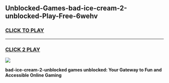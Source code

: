 
## Unblocked-Games-bad-ice-cream-2-unblocked-Play-Free-6wehv
<h3>
<a href="https://premium76.site?title=bad-ice-cream-2-unblocked&ref=20M">CLICK TO PLAY</a></h3>
<hr>

<h3>
<a href="https://premium76.site?title=bad-ice-cream-2-unblocked&ref=20M">CLICK 2 PLAY</a>
  
</h3>

<a href="https://premium76.site?title=bad-ice-cream-2-unblocked&ref=19M"><img src="https://clearcache.store/games.png"></a>


**bad-ice-cream-2-unblocked games unblocked: Your Gateway to Fun and Accessible Online Gaming**
